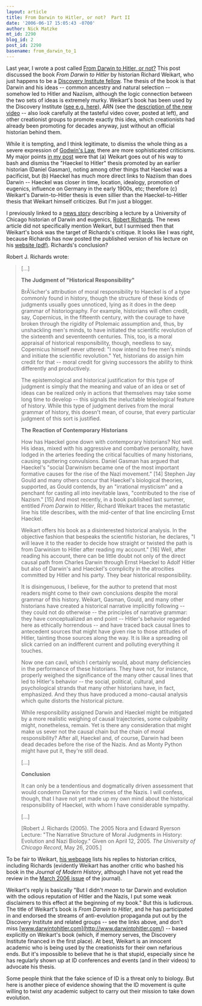 ```yaml
---
layout: article
title: From Darwin to Hitler, or not?  Part II
date: '2006-06-17 15:05:43 -0700'
author: Nick Matzke
mt_id: 2290
blog_id: 2
post_id: 2290
basename: from_darwin_to_1
---
```

<img src="http://www.arn.org/arnproducts/videos/v056.jpg" alt="" style="float:left;" />Last year, I wrote a post called [From Darwin to Hitler, or not?](/archives/2005/05/from-darwin-to.html)  This post discussed the book _From Darwin to Hitler_ by historian Richard Weikart, who just happens to be a [Discovery Institute fellow](http://www.discovery.org/scripts/viewDB/index.php?command=view&amp;id=37&amp;isFellow=true).  The thesis of the book is that Darwin and his ideas -- common ancestry and natural selection -- somehow led to Hitler and Naziism, although the logic connection between the two sets of ideas is extremely murky.  Weikart's book has been used by the Discovery Institute ([see e.g. here](http://www.discovery.org/scripts/viewDB/index.php?command=view&amp;id=2157&amp;program=CSC)), ARN (see the [description of the new video](http://www.arn.org/arnproducts/videos/v056sk.htm) -- also look carefully at the tasteful video cover, posted at left), and other creationist groups to promote exactly this idea, which creationists had already been promoting for decades anyway, just without an official historian behind them.

While it is tempting, and I think legitimate, to dismiss the whole thing as a severe expression of [Godwin's Law](http://en.wikipedia.org/wiki/Godwin&apos;s_law), there are more sophisticated criticisms.  My major points [in my post](/archives/2005/05/from-darwin-to.html) were that (a) Weikart goes out of his way to bash and dismiss the "Haeckel to Hitler" thesis promoted by an earlier historian (Daniel Gasman), noting among other things that Haeckel was a pacificist, but (b) Haeckel has much more direct links to Naziism than does Darwin -- Haeckel was closer in time, location, idealogy, promotion of eugenics, influence on Germany in the early 1900s, etc; therefore (c} Weikart's Darwin-to-Hitler thesis is even sillier than the Haeckel-to-Hitler thesis that Weikart himself criticizes.  But I'm just a blogger.  

I previously linked to a [news story](http://maroon.uchicago.edu/news/articles/2005/04/15/richards_addresses_m.php) describing a lecture by a University of Chicago historian of Darwin and eugenics, [Robert Richards](http://home.uchicago.edu/~rjr6/Bibliography1.htm). The news article did not specifically mention Weikart, but I surmised then that Weikart's book was the target of Richards's critique.  It looks like I was right, because Richards has now posted the published version of his lecture on his [website (pdf)](http://home.uchicago.edu/~rjr6/articles/Ryerson%20Lecture--%20Moral%20Judgment%20in%20History.pdf).  Richards's conclusion?

Robert J. Richards wrote:

> \[...\]
> 
> **The Judgment of "Historical Responsibility"**
> 
> BrÃ¼cher's attribution of moral responsibility to Haeckel is of a type commonly found in history, though the structure of these kinds of judgments usually goes unnoticed, lying as it does in the deep grammar of historiography. For example, historians will often credit, say, Copernicus, in the fifteenth century, with the courage to have broken through the rigidity of Ptolemaic assumption and, thus, by unshackling men's minds, to have initiated the scientific revolution of the sixteenth and seventeenth centuries. This, too, is a moral appraisal of historical responsibility, though, needless to say, Copernicus himself never uttered: "I now intend to free men's minds and initiate the scientific revolution." Yet, historians do assign him credit for that -- moral credit for giving successors the ability to think differently and productively.
> 
> The epistemological and historical justification for this type of judgment is simply that the meaning and value of an idea or set of ideas can be realized only in actions that themselves may take some long time to develop -- this signals the ineluctable teleological feature of history. While this type of judgment derives from the moral grammar of history, this doesn't mean, of course, that every particular judgment of this sort is justified.
> 
> **The Reaction of Contemporary Historians**
> 
> How has Haeckel gone down with contemporary historians? Not well. His ideas, mixed with his aggressive and combative personality, have lodged in the arteries feeding the critical faculties of many historians, causing sputtering convulsions. Daniel Gasman has argued that Haeckel's "social Darwinism became one of the most important formative causes for the rise of the Nazi movement." \[14\]  Stephen Jay Gould and many others concur that Haeckel's biological theories, supported, as Gould contends, by an "irrational mysticism" and a penchant for casting all into inevitable laws, "contributed to the rise of Nazism." \[15\]  And most recently, in a book published last summer, entitled _From Darwin to Hitler_, Richard Weikart traces the metastatic line his title describes, with the mid-center of that line encircling Ernst Haeckel.
> 
> Weikart offers his book as a disinterested historical analysis. In the objective fashion that bespeaks the scientific historian, he declares, "I will leave it to the reader to decide how straight or twisted the path is from Darwinism to Hitler after reading my account." \[16\]  Well, after reading his account, there can be little doubt not only of the direct causal path from Charles Darwin through Ernst Haeckel to Adolf Hitler but also of Darwin's and Haeckel's complicity in the atrocities committed by Hitler and his party. They bear historical responsibility.
> 
> It is disingenuous, I believe, for the author to pretend that most readers might come to their own conclusions despite the moral grammar of this history. Weikart, Gasman, Gould, and many other historians have created a historical narrative implicitly following -- they could not do otherwise --  the principles of narrative grammar: they have conceptualized an end point --  Hitler's behavior regarded here as ethically horrendous -- and have traced back causal lines to antecedent sources that might have given rise to those attitudes of Hitler, tainting those sources along the way. It is like a spreading oil slick carried on an indifferent current and polluting everything it touches.
> 
> Now one can cavil, which I certainly would, about many deficiencies in the performance of these historians. They have not, for instance, properly weighed the significance of the many other causal lines that led to Hitler's behavior -- the social, political, cultural, and psychological strands that many other historians have, in fact, emphasized. And they thus have produced a mono-causal analysis which quite distorts the historical picture.
> 
> While responsibility assigned Darwin and Haeckel might be mitigated by a more realistic weighing of causal trajectories, some culpability might, nonetheless, remain. Yet is there any consideration that might make us sever not the causal chain but the chain of moral responsibility? After all, Haeckel and, of course, Darwin had been dead decades before the rise of the Nazis. And as Monty Python might have put it, they're still dead.
> 
> \[...\]
> 
> **Conclusion**
> 
> It can only be a tendentious and dogmatically driven assessment that would condemn Darwin for the crimes of the Nazis. I will confess, though, that I have not yet made up my own mind about the historical responsibility of Haeckel, with whom I have considerable sympathy.
> 
> \[...\]
> 
> \[Robert J. Richards (2005).  The 2005 Nora and Edward Ryerson Lecture: "The Narrative Structure of Moral Judgments in History: Evolution and Nazi Biology." Given on April 12, 2005.  _The University of Chicago Record_, May 26, 2005.\]

To be fair to Weikart, [his webpage](http://www.csustan.edu/History/Faculty/Weikart/FromDarwintoHitler.htm) lists his replies to historian critics, including Richards (evidently Weikart has another critic who bashed his book in the _Journal of Modern History_, although I have not yet read the review in the [March 2006 issue](http://www.journals.uchicago.edu/JMH/journal/contents/v78n1.html?erFrom=2844363510975848891Guest) of the journal).  

Weikart's reply is basically "But I didn't _mean_ to tar Darwin and evolution with the odious reputation of Hitler and the Nazis, I put some weak disclaimers to this effect at the beginning of my book."  But this is ludicrous.  The title of Weikart's book is _From Darwin to Hitler_, and he has participated in and endorsed the streams of anti-evolution propaganda put out by the Discovery Institute and related groups -- see the links above, and don't miss [www.darwintohitler.com](http://www.darwintohitler.com/) -- based explicitly on Weikart's book (which, if memory serves, the Discovery Institute financed in the first place).  At best, Weikart is an innocent academic who is being used by the creationists for their own nefarious ends.  But it's impossible to believe that he is that stupid, especially since he has regularly shown up at ID conferences and events (and in their videos) to advocate his thesis.

Some people think that the fake science of ID is a threat only to biology.  But here is another piece of evidence showing that the ID movement is quite willing to twist _any_ academic subject to carry out their mission to take down evolution.
